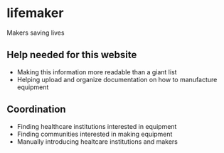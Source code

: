 # lifemaker
Makers saving lives

## Help needed for this website
* Making this information more readable than a giant list
* Helping upload and organize documentation on how to manufacture equipment

## Coordination
* Finding healthcare institutions interested in equipment
* Finding communities interested in making equipment
* Manually introducing healtcare institutions and makers

